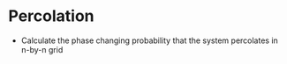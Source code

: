 # Percolation

- Calculate the phase changing probability that the system percolates in n-by-n grid
